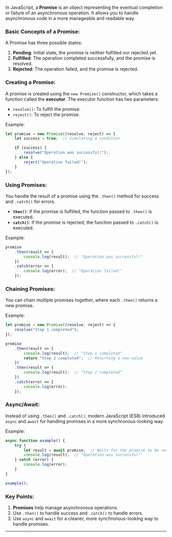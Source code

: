 In JavaScript, a **Promise** is an object representing the eventual completion or failure of an asynchronous operation. It allows you to handle asynchronous code in a more manageable and readable way.

### Basic Concepts of a Promise:

A Promise has three possible states:
1. **Pending**: Initial state, the promise is neither fulfilled nor rejected yet.
2. **Fulfilled**: The operation completed successfully, and the promise is resolved.
3. **Rejected**: The operation failed, and the promise is rejected.

### Creating a Promise:
A promise is created using the `new Promise()` constructor, which takes a function called the **executor**. The executor function has two parameters:
- `resolve()`: To fulfill the promise.
- `reject()`: To reject the promise.

Example:
```javascript
let promise = new Promise((resolve, reject) => {
    let success = true;  // Simulating a condition

    if (success) {
        resolve("Operation was successful!");
    } else {
        reject("Operation failed!");
    }
});
```

### Using Promises:
You handle the result of a promise using the `.then()` method for success and `.catch()` for errors.

- **`then()`**: If the promise is fulfilled, the function passed to `.then()` is executed.
- **`catch()`**: If the promise is rejected, the function passed to `.catch()` is executed.

Example:
```javascript
promise
    .then(result => {
        console.log(result);  // "Operation was successful!"
    })
    .catch(error => {
        console.log(error);  // "Operation failed!"
    });
```

### Chaining Promises:
You can chain multiple promises together, where each `.then()` returns a new promise.

Example:
```javascript
let promise = new Promise((resolve, reject) => {
    resolve("Step 1 completed");
});

promise
    .then(result => {
        console.log(result);  // "Step 1 completed"
        return "Step 2 completed";  // Returning a new value
    })
    .then(result => {
        console.log(result);  // "Step 2 completed"
    })
    .catch(error => {
        console.log(error);
    });
```

### Async/Await:
Instead of using `.then()` and `.catch()`, modern JavaScript (ES8) introduced `async` and `await` for handling promises in a more synchronous-looking way.

Example:
```javascript
async function example() {
    try {
        let result = await promise;  // Waits for the promise to be resolved
        console.log(result);  // "Operation was successful!"
    } catch (error) {
        console.log(error);
    }
}

example();
```

### Key Points:
1. **Promises** help manage asynchronous operations.
2. Use `.then()` to handle success and `.catch()` to handle errors.
3. Use `async` and `await` for a cleaner, more synchronous-looking way to handle promises.

---

